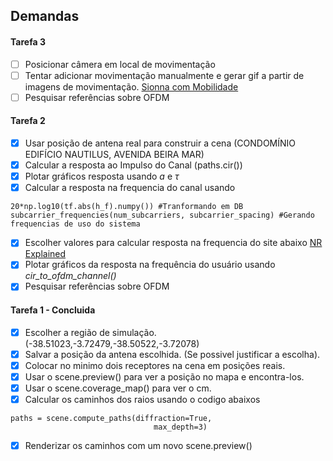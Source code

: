 ## Demandas

#### Tarefa 3

- [ ] Posicionar câmera em local de movimentação
- [ ] Tentar adicionar movimentação manualmente e gerar gif a partir de imagens de movimentação. [Sionna com Mobilidade](https://nvlabs.github.io/sionna/examples/Sionna_Ray_Tracing_Mobility.html)
- [ ] Pesquisar referências sobre OFDM

#### Tarefa 2

- [x] Usar posição de antena real para construir a cena (CONDOMÍNIO EDIFÍCIO NAUTILUS, AVENIDA BEIRA MAR)
- [x] Calcular a resposta ao Impulso do Canal (paths.cir())
- [x] Plotar gráficos resposta usando _a_ e _$\tau$_
- [x] Calcular a resposta na frequencia do canal usando

```
20*np.log10(tf.abs(h_f).numpy()) #Tranformando em DB
subcarrier_frequencies(num_subcarriers, subcarrier_spacing) #Gerando frequencias de uso do sistema
```

- [x] Escolher valores para calcular resposta na frequencia do site abaixo
      [NR Explained](https://www.nrexplained.com/bandwidth)
- [x] Plotar gráficos da resposta na frequência do usuário usando _cir_to_ofdm_channel()_
- [x] Pesquisar referências sobre OFDM

#### Tarefa 1 - Concluida

- [x] Escolher a região de simulação. (-38.51023,-3.72479,-38.50522,-3.72078)
- [x] Salvar a posição da antena escolhida. (Se possivel justificar a escolha).
- [x] Colocar no minimo dois receptores na cena em posições reais.
- [x] Usar o scene.preview() para ver a posição no mapa e encontra-los.
- [x] Usar o scene.coverage_map() para ver o cm.
- [x] Calcular os caminhos dos raios usando o codigo abaixos

```
paths = scene.compute_paths(diffraction=True,
                                max_depth=3)
```

- [x] Renderizar os caminhos com um novo scene.preview()
